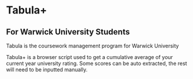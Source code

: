 # Tabula+

## For Warwick University Students

Tabula is the coursework management program for Warwick University

Tabula+ is a browser script used to get a cumulative average of your current year university rating. Some scores can be auto extracted, the rest will need to be inputted manually. 
